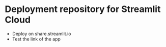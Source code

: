 # Deployment repository for Streamlit Cloud
- Deploy on share.streamlit.io 
- Test the link of the app
